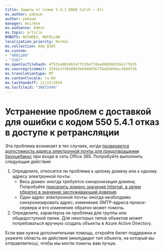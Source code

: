 ```yaml
---
title: Защиты от спама 5.4.1 DBEB Catch — All
ms.author: pebaum
author: pebaum
manager: mnirkhe
ms.audience: Admin
ms.topic: article
ROBOTS: NOINDEX, NOFOLLOW
localization_priority: Normal
ms.collection: Adm_O365
ms.custom:
- "9001209"
- "3167"
ms.openlocfilehash: 4f531a063d63aff239ef7dead869bb526e17fb35
ms.sourcegitcommit: 2591e1f56e8943bddb9d3b77ba5b494ac49d4f30
ms.translationtype: MT
ms.contentlocale: ru-RU
ms.lasthandoff: 11/15/2019
ms.locfileid: "38672446"
---
```

# <a name="fix-delivery-issues-for-error-code-550-541-relay-access-denied"></a>Устранение проблем с доставкой для ошибки с кодом 550 5.4.1 отказ в доступе к ретрансляции

Эта проблема возникает в тех случаях, когда [проверяется допустимость адреса электронной почты для предотвращения баунцебаккс](https://docs.microsoft.com/exchange/mail-flow-best-practices/use-directory-based-edge-blocking) при входе в сеть Office 365. Попробуйте выполнить следующие действия:

1. Определите, относится ли проблема к целому домену или к одному адресу электронной почты:
    - Весь домен: иногда требуется синхронизация домена; Попробуйте [присвоить домену значение Internal, а затем обратно в значение заслуживающий доверия](https://docs.microsoft.com/exchange/mail-flow-best-practices/manage-accepted-domains/manage-accepted-domains).
    - Один адрес электронной почты: иногда необходимо синхронизировать адрес; изменение SMTP-адреса прокси-сервера и его изменение обратно может помочь.
2. Определите, характерна ли проблема для группы или общедоступной папки. Для некоторых типов объектов может потребоваться вручную создать объекты в Azure Active Directory.

Если вам нужна дополнительная помощь, откройте билет поддержки и укажите область ее действия (инклудиднг тип объекта, на который вы отправляетесь), чтобы мы могли помочь вам лучше.